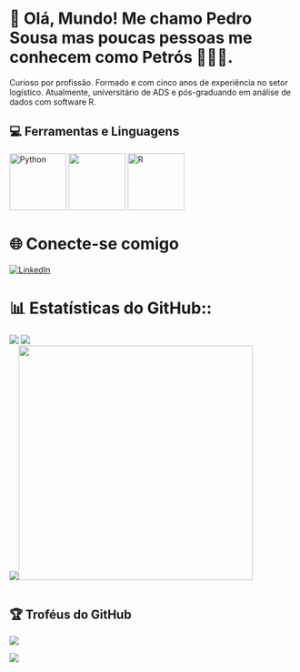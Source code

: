 # 👋 Olá, Mundo! Me chamo Pedro Sousa mas poucas pessoas me conhecem como Petrós 👩🏽‍💻.
Curioso por profissão. Formado e com cinco anos de experiência no setor logístico. Atualmente, universitário de ADS e pós-graduando em análise de dados com software R. 

## 💻 Ferramentas e Linguagens
<a href="https://www.python.org/" title="Python"><img src="https://github.com/get-icon/geticon/raw/master/icons/python.svg" alt="Python" width="100px"></a>
<img src="https://github.com/Anmol-Baranwal/Cool-GIFs-For-GitHub/assets/74038190/de038172-e903-4951-926c-755878deb0b4" width="100">
<a href="https://www.r-project.org/" title="R"><img src="https://github.com/get-icon/geticon/raw/master/icons/r-lang.svg" alt="R" width="100px"></a>
# 🌐  Conecte-se comigo

[![LinkedIn](https://img.shields.io/badge/LinkedIn-000?style=for-the-badge&logo=linkedin&logoColor=0E76A8)]([https://www.linkedin.com/in/pedrohs07041999/](https://www.linkedin.com/in/pedro-h-s-sousa/))

# 📊 Estatísticas do GitHub::
![](https://github-readme-stats.vercel.app/api?username=PedroHSS01&theme=github_dark_dimmed&hide_border=true&include_all_commits=true&count_private=true)
![](https://github-readme-streak-stats.herokuapp.com/?user=PedroHSS01&theme=github_dark_dimmed&hide_border=true)<br/>
 ![](https://github-readme-stats.vercel.app/api/top-langs/?username=PedroHSS01&theme=github_dark_dimmed&hide_border=true&include_all_commits=true&count_private=true&layout=compact)<img src="https://user-images.githubusercontent.com/74038190/212284136-03988914-d899-44b4-b1d9-4eeccf656e44.gif" width="412">
<br><br>

## 🏆 Troféus do GitHub
![](https://github-profile-trophy.vercel.app/?username=PedroHSS01&theme=radical&no-frame=false&no-bg=true&margin-w=4)


[![](https://visitcount.itsvg.in/api?id=PedroHSS01&icon=3&color=0)](https://visitcount.itsvg.in)
